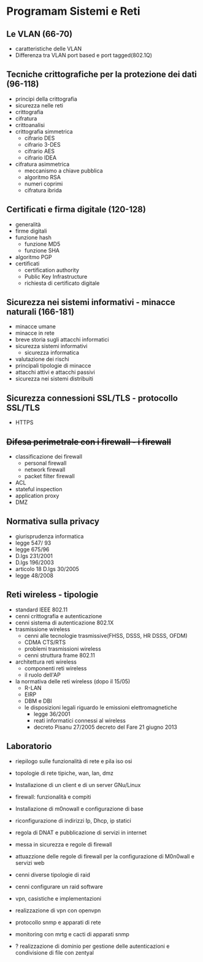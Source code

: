 # Programam Sistemi e Reti

## Le VLAN (66-70)
	
- caratteristiche delle VLAN
- Differenza tra VLAN port based e port tagged(802.1Q)
 
## Tecniche crittografiche per la protezione dei dati (96-118)
- principi della crittografia
- sicurezza nelle reti
- crittografia
- cifratura
- crittoanalisi
- crittografia simmetrica
	- cifrario DES
	- cifrario 3-DES
	- cifrario AES
	- cifrario IDEA
-  cifratura asimmetrica
	- meccanismo a chiave pubblica
	- algoritmo RSA
	- numeri coprimi
	- cifratura ibrida

## Certificati e firma digitale (120-128)

- generalità
- firme digitali
- funzione hash
	- funzione MD5
	- funzione SHA
- algoritmo PGP
- certificati
	- certification authority
	- Public Key Infrastructure
	- richiesta di certificato digitale

## Sicurezza nei sistemi informativi	- minacce naturali (166-181)
- minacce umane
- minacce in rete 
- breve storia sugli attacchi informatici
- sicurezza sistemi informativi
	- sicurezza informatica
- valutazione dei rischi
- principali tipologie di minacce
- attacchi attivi e attacchi passivi
- sicurezza nei sistemi distribuiti

## Sicurezza connessioni SSL/TLS	- protocollo SSL/TLS
- HTTPS

## ~~Difesa perimetrale con i firewall 	- i firewall~~ 
- classificazione dei firewall
	- personal firewall
	- network firewall 
	- packet filter firewall
- ACL
- stateful inspection
- application proxy
- DMZ

## Normativa sulla privacy	
- giurisprudenza informatica
- legge 547/ 93
- legge 675/96
- D.lgs 231/2001
- D.lgs 196/2003
- articolo 18 D.lgs 30/2005
- legge 48/2008

## Reti wireless	- tipologie
- standard IEEE 802.11
- cenni crittografia e autenticazione
- cenni sistema di autenticazione 802.1X
- trasmissione wireless
	- cenni alle tecnologie trasmissive(FHSS, DSSS, HR DSSS, OFDM)
	- CDMA CTS/RTS
	- problemi trasmissioni wireless
	- cenni struttura frame 802.11
- architettura reti wireless
	- componenti reti wireless
	- il ruolo dell'AP
- la normativa delle reti wireless (dopo il 15/05)
	- R-LAN
	- EIRP 
	- DBM e DBI
	- le disposizioni legali riguardo le emissioni elettromagnetiche
		- legge 36/2001
		- reati informatici connessi al wireless
		- decreto Pisanu 27/2005 decreto del Fare 21 giugno 2013

## Laboratorio

- riepilogo sulle funzionalità di rete e pila iso osi
- topologie di rete tipiche, wan, lan, dmz
- Installazione di un client e di un server GNu/Linux
- firewall: funzionalità e compiti
- Installazione di m0nowall e configurazione di base
- riconfigurazione di indirizzi Ip, Dhcp, ip statici
- regola di DNAT e pubblicazione di servizi in internet
- messa in sicurezza e regole di firewall
- attuazzione delle regole di firewall per la configurazione di M0n0wall e servizi web
- cenni diverse tipologie di raid
- cenni configurare un raid software
- vpn, casistiche e implementazioni
- realizzazione di vpn con openvpn
- protocollo snmp e apparati di rete
- monitoring con mrtg e cacti di apparati snmp

- ? realizzazione di dominio per gestione delle autenticazioni e condivisione di file con zentyal
<!--stackedit_data:
eyJoaXN0b3J5IjpbLTE5MjcyNDk3MzUsLTIxNDM3MTgzNDksLT
gxNTkwNTg4Myw4MDM2MjM2MTUsMTU2MDU4ODc0MSwyMTAzMjE0
NTc0LC0yMDg4NzQ2NjEyXX0=
-->